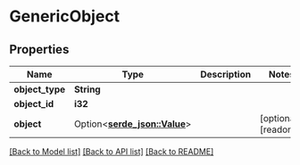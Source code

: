 # GenericObject

## Properties

Name | Type | Description | Notes
------------ | ------------- | ------------- | -------------
**object_type** | **String** |  | 
**object_id** | **i32** |  | 
**object** | Option<[**serde_json::Value**](.md)> |  | [optional][readonly]

[[Back to Model list]](../README.md#documentation-for-models) [[Back to API list]](../README.md#documentation-for-api-endpoints) [[Back to README]](../README.md)


